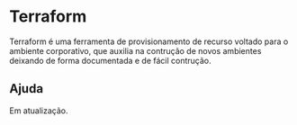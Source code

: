 # Terraform

Terraform é uma ferramenta de provisionamento de recurso voltado para o ambiente corporativo, que auxilia na contrução de novos ambientes deixando de forma documentada e de fácil contrução.

## Ajuda 

Em atualização.
